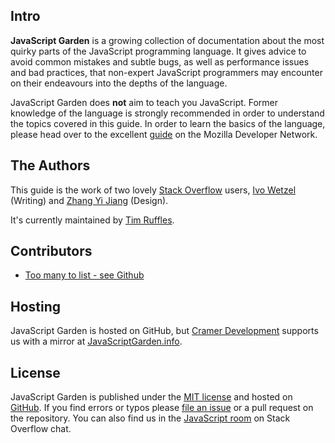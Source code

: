## Intro

**JavaScript Garden** is a growing collection of documentation about the most 
quirky parts of the JavaScript programming language. It gives advice to 
avoid common mistakes and subtle bugs, as well as performance issues and bad 
practices, that non-expert JavaScript programmers may encounter on their 
endeavours into the depths of the language.

JavaScript Garden does **not** aim to teach you JavaScript. Former knowledge
of the language is strongly recommended in order to understand the topics covered
in this guide. In order to learn the basics of the language, please head over to 
the excellent [guide][1] on the Mozilla Developer Network.

## The Authors

This guide is the work of two lovely [Stack Overflow][2] users, [Ivo Wetzel][3]
(Writing) and [Zhang Yi Jiang][4] (Design).

It's currently maintained by [Tim Ruffles](http://truffles.me.uk).

## Contributors

- [Too many to list - see Github](https://github.com/BonsaiDen/JavaScript-Garden/graphs/contributors)


## Hosting

JavaScript Garden is hosted on GitHub, but [Cramer Development][7] supports us
with a mirror at [JavaScriptGarden.info][8].

## License

JavaScript Garden is published under the [MIT license][9] and hosted on
[GitHub][10]. If you find errors or typos please [file an issue][11] or a pull 
request on the repository. You can also find us in the [JavaScript room][12] on
Stack Overflow chat.

[1]: https://developer.mozilla.org/en/JavaScript/Guide
[2]: http://stackoverflow.com/
[3]: http://stackoverflow.com/users/170224/ivo-wetzel
[4]: http://stackoverflow.com/users/313758/yi-jiang
[5]: https://github.com/caio
[6]: https://github.com/blixt
[7]: http://cramerdev.com/
[8]: http://javascriptgarden.info/
[9]: https://github.com/BonsaiDen/JavaScript-Garden/blob/next/LICENSE
[10]: https://github.com/BonsaiDen/JavaScript-Garden
[11]: https://github.com/BonsaiDen/JavaScript-Garden/issues
[12]: http://chat.stackoverflow.com/rooms/17/javascript
